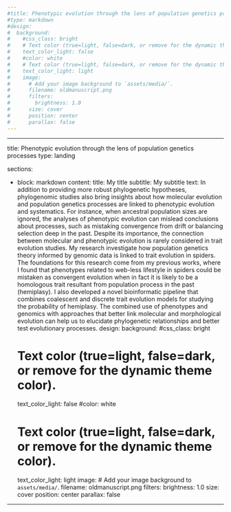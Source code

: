 ```yaml
---
#title: Phenotypic evolution through the lens of population genetics processes 
#type: markdown
#design:
#  background:
#    #css_class: bright
#    # Text color (true=light, false=dark, or remove for the dynamic theme color).
#    text_color_light: false
#    #color: white
#    # Text color (true=light, false=dark, or remove for the dynamic theme color).
#    text_color_light: light
#    image:
#      # Add your image background to `assets/media/`.
#      filename: oldmanuscript.png
#      filters:
#        brightness: 1.0
#      size: cover
#      position: center
#      parallax: false
---
```


---
title: Phenotypic evolution through the lens of population genetics processes
type: landing


sections:
  - block: markdown
    content:
      title: My title
      subtitle: My subtitle
      text: In addition to providing more robust phylogenetic hypotheses, phylogenomic studies also bring insights about how molecular evolution and population genetics processes are linked to phenotypic evolution and systematics. For instance, when ancestral population sizes are ignored, the analyses of phenotypic evolution can mislead conclusions about processes, such as mistaking convergence from drift or balancing selection deep in the past. Despite its importance, the connection between molecular and phenotypic evolution is rarely considered in trait evolution studies. My research investigate how population genetics theory informed by genomic data is linked to trait evolution in spiders. The foundations for this research come from my previous works, where I found that phenotypes related to web-less lifestyle in spiders could be mistaken as convergent evolution when in fact it is likely to be a homologous trait resultant from population process in the past (hemiplasy). I also developed a novel bioinformatic pipeline that combines coalescent and discrete trait evolution models for studying the probability of hemiplasy. The combined use of phenotypes and genomics with approaches that better link molecular and morphological evolution can help us to elucidate phylogenetic relationships and better test evolutionary processes.
      design:
    background:
      #css_class: bright
      # Text color (true=light, false=dark, or remove for the dynamic theme color).
      text_color_light: false
      #color: white
      # Text color (true=light, false=dark, or remove for the dynamic theme color).
      text_color_light: light
      image:
        # Add your image background to `assets/media/`.
        filename: oldmanuscript.png
        filters:
          brightness: 1.0
        size: cover
        position: center
        parallax: false

---

